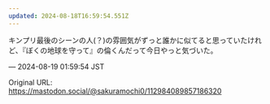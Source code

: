 ```yaml
---
updated: 2024-08-18T16:59:54.551Z
---
```


<p>キンプリ最後のシーンの人(？)の雰囲気がずっと誰かに似てると思っていたけれど、『ぼくの地球を守って』の倫くんだって今日やっと気づいた。</p>

&mdash; 2024-08-19 01:59:54 JST

Original URL: https://mastodon.social/@sakuramochi0/112984089857186320
